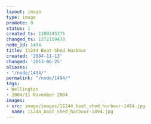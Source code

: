```yaml
---
layout: image
type: image
promote: 0
status: 1
created_ts: 1100345275
changed_ts: 1372159478
node_id: 1494
title: 11244 Boat Shed Harbour
created: '2004-11-13'
changed: '2013-06-25'
aliases:
- "/node/1494/"
permalink: "/node/1494/"
tags:
- Wellington
- 2004/11 November 2004
images:
- src: image/images/11244_boat_shed_harbour-1494.jpg
  name: 11244_boat_shed_harbour-1494.jpg
---
```


